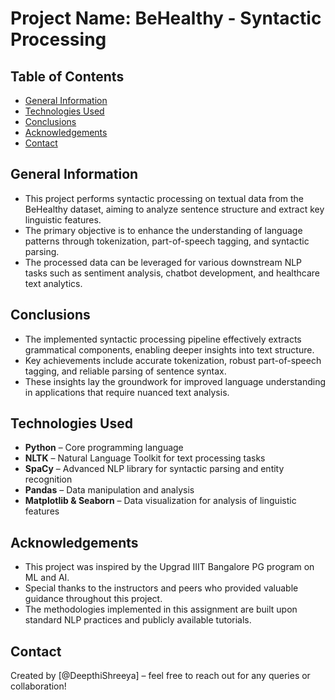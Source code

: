 # Project Name: BeHealthy - Syntactic Processing 

## Table of Contents
* [General Information](#general-information)
* [Technologies Used](#technologies-used)
* [Conclusions](#conclusions)
* [Acknowledgements](#acknowledgements)
* [Contact](#contact)

<!-- You can include any other section that is pertinent to your project -->

## General Information
- This project performs syntactic processing on textual data from the BeHealthy dataset, aiming to analyze sentence structure and extract key linguistic features.
- The primary objective is to enhance the understanding of language patterns through tokenization, part-of-speech tagging, and syntactic parsing.
- The processed data can be leveraged for various downstream NLP tasks such as sentiment analysis, chatbot development, and healthcare text analytics.

## Conclusions
- The implemented syntactic processing pipeline effectively extracts grammatical components, enabling deeper insights into text structure.
- Key achievements include accurate tokenization, robust part-of-speech tagging, and reliable parsing of sentence syntax.
- These insights lay the groundwork for improved language understanding in applications that require nuanced text analysis.

## Technologies Used
- **Python** – Core programming language
- **NLTK** – Natural Language Toolkit for text processing tasks
- **SpaCy** – Advanced NLP library for syntactic parsing and entity recognition
- **Pandas** – Data manipulation and analysis
- **Matplotlib & Seaborn** – Data visualization for analysis of linguistic features

## Acknowledgements
- This project was inspired by the Upgrad IIIT Bangalore PG program on ML and AI.
- Special thanks to the instructors and peers who provided valuable guidance throughout this project.
- The methodologies implemented in this assignment are built upon standard NLP practices and publicly available tutorials.

## Contact
Created by [@DeepthiShreeya] – feel free to reach out for any queries or collaboration!
